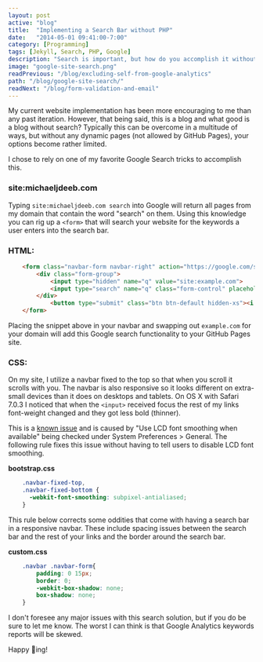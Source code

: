 ```yaml
---
layout: post
active: "blog"
title:  "Implementing a Search Bar without PHP"
date:   "2014-05-01 09:41:00-7:00"
category: [Programming]
tags: [Jekyll, Search, PHP, Google]
description: "Search is important, but how do you accomplish it without any server-side scripting?"
image: "google-site-search.png"
readPrevious: "/blog/excluding-self-from-google-analytics"
path: "/blog/google-site-search/"
readNext: "/blog/form-validation-and-email"
---
```


My current website implementation has been more encouraging to me than any past iteration. However, that being said, this is a blog and what good is a blog without search? Typically this can be overcome in a multitude of ways, but without any dynamic pages (not allowed by GitHub Pages), your options become rather limited.

I chose to rely on one of my favorite Google Search tricks to accomplish this.

### site:michaeljdeeb.com
Typing `site:michaeljdeeb.com search` into Google will return all pages from my domain that contain the word "search" on them. Using this knowledge you can rig up a `<form>` that will search your website for the keywords a user enters into the search bar.

### HTML:
``` html
    <form class="navbar-form navbar-right" action="https://google.com/search" method="get" role="search">
        <div class="form-group">
            <input type="hidden" name="q" value="site:example.com">
            <input type="search" name="q" class="form-control" placeholder="Search">
        </div>
            <button type="submit" class="btn btn-default hidden-xs"><i class="fa fa-search"></i></button>
    </form>
```
Placing the snippet above in your navbar and swapping out `example.com` for your domain will add this Google search functionality to your GitHub Pages site.

### CSS:

On my site, I utilize a navbar fixed to the top so that when you scroll it scrolls with you. The navbar is also responsive so it looks different on extra-small devices than it does on desktops and tablets. On OS X with Safari 7.0.3 I noticed that when the `<input>` received focus the rest of my links font-weight changed and they got less bold (thinner).

This is a [known issue](https://github.com/twbs/bootstrap/issues/11333) and is caused by "Use LCD font smoothing when available" being checked under System Preferences > General. The following rule fixes this issue without having to tell users to disable LCD font smoothing.

**bootstrap.css**
``` css
    .navbar-fixed-top,
    .navbar-fixed-bottom {
      -webkit-font-smoothing: subpixel-antialiased;
    }
```

This rule below corrects some oddities that come with having a search bar in a responsive navbar. These include spacing issues between the search bar and the rest of your links and the border around the search bar.

**custom.css**
``` css
    .navbar .navbar-form{
        padding: 0 15px;
        border: 0;
        -webkit-box-shadow: none;
        box-shadow: none;
    }
```

I don't foresee any major issues with this search solution, but if you do be sure to let me know. The worst I can think is that Google Analytics keywords reports will be skewed.

Happy 🔎ing!
